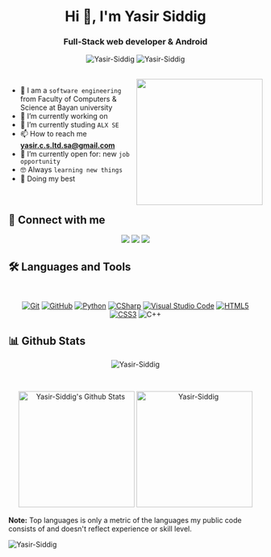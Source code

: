 <h1 align="center">Hi 👋, I'm Yasir Siddig </h1>
<h3 align="center">Full-Stack web developer & Android</h3>

<p align="center"> <img src="https://komarev.com/ghpvc/?username=manarshahin48&label=Profile%20views&color=0e75b6&style=flat" alt="Yasir-Siddig" />
		   <img src="https://img.shields.io/github/followers/manarshahin48?label=Followers" alt="Yasir-Siddig" />
</p>
<br>
<img align="right" src="https://user-images.githubusercontent.com/63050133/156676671-d5b2e362-97d4-4404-9447-dd71ddfea82f.gif" width = 250px/>

- :school: I am a `software engineering` from Faculty of Computers & Science at Bayan university
- 🔭 I’m currently working on 
- 🌱 I’m currently studing `ALX SE`
- 📫 How to reach me **yasir.c.s.ltd.sa@gmail.com**
- :thinking: I’m currently open for: new `job opportunity`
- :nerd_face: Always `learning new things`
- 🐼 Doing my best 

<br>

## 📩 Connect with me
<p align="center">
    <a href="mailto:yasir.c.s.ltd.sa@gmail.com" title="Gmail"><img src="https://img.shields.io/badge/gmail-%23F05033.svg?style=for-the-badge&logo=gmail&logoColor=white"/></a>  
<a href="https://www.facebook.com/yasirsultan1" title="Facebook"><img src="https://img.shields.io/badge/Facebook-%231877F2.svg?style=for-the-badge&logo=Facebook&logoColor=white"/></a>
    <a href="https://www.linkedin.com/in/yasir-siddig-3405a6159/" title="LinkedIn"><img src="https://img.shields.io/badge/linkedin-%230077B5.svg?style=for-the-badge&logo=linkedin&logoColor=white"/></a>  
</p>

## 🛠 Languages and Tools
<br>
<p align="center">
<a href="https://git-scm.com/" title="Git"><img src="https://img.shields.io/badge/git-%23F05033.svg?style=for-the-badge&logo=git&logoColor=white" alt="Git"></a>
<a href="https://github.com/" title="GitHub"><img src="https://img.shields.io/badge/github-%23121011.svg?style=for-the-badge&logo=github&logoColor=white" alt="GitHub"></a>
<a href="https://www.python.org/" title="Python"><img src="https://img.shields.io/badge/python-3670A0?style=for-the-badge&logo=python&logoColor=ffdd54" alt="Python"></a>
<a href="https://docs.microsoft.com/en-us/dotnet/csharp/" title="CSharp"><img src="https://img.shields.io/badge/c%23-%23239120.svg?style=for-the-badge&logo=c-sharp&logoColor=white" alt="CSharp"></a>
<a href="https://code.visualstudio.com/" title="Visual Studio Code"><img src="https://img.shields.io/badge/Visual%20Studio%20Code-0078d7.svg?style=for-the-badge&logo=visual-studio-code&logoColor=white" alt="Visual Studio Code"></a>
<a href="https://www.w3.org/TR/html5/" title="HTML5"><img src="https://img.shields.io/badge/html5-%23E34F26.svg?style=for-the-badge&logo=html5&logoColor=white" alt="HTML5"></a>
	<a href="https://www.w3.org/Style/CSS/" title="CSS3"><img src="https://img.shields.io/badge/css3-%23157122B6.svg?style=for-the-badge&logo=css3&logoColor=white" alt="CSS3"></a>
    <img alt="C++" src="https://img.shields.io/badge/unrealengine-%23313131.svg?style=plastic&logo=unrealengine&logoColor=white">

</p>

## 📊 Github Stats
<p align="center"><img src="https://github-readme-streak-stats.herokuapp.com/?user=Yasir-Siddig&theme=tokyonight_duo" alt="Yasir-Siddig" /></p>
  <br/>
  <p align="center">
    <a href="https://github.com/anuraghazra/github-readme-stats">
	    <img alt="Yasir-Siddig's Github Stats" src="https://github-readme-stats.vercel.app/api?username=Yasir-Siddig&show_icons=true&count_private=true&locale=en&theme=tokyonight&layout=compact" height="230px"/></a>
	  <img src="https://github-readme-stats.vercel.app/api/top-langs?username=Yasir-Siddig&langs_count=10&show_icons=true&locale=en&theme=tokyonight" alt="Yasir-Siddig" height="230px"/>
<br/>

  <b>Note:</b> Top languages is only a metric of the languages my public code consists of and doesn't reflect experience or skill level.
  </p>

  <p align="left"> <img src="https://komarev.com/ghpvc/?usernameYasir-Siddig=&label=Profile%20views&color=0e75b6&style=flat" alt="Yasir-Siddig" /> </p>
  


